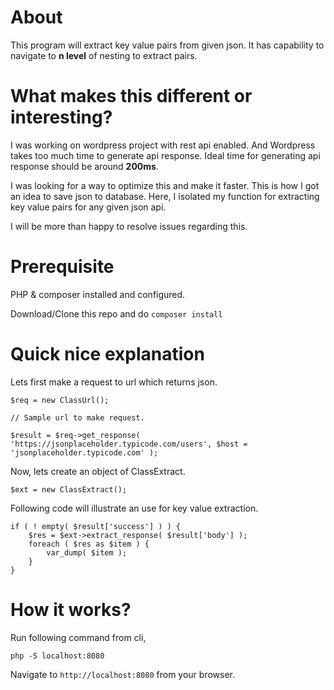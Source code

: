 # About

This program will extract key value pairs from given json. It has capability to navigate to **n level** of nesting to extract pairs.

# What makes this different or interesting?

I was working on wordpress project with rest api enabled. And Wordpress takes too much time to generate api response. Ideal time for generating api response should be around **200ms**.

I was looking for a way to optimize this and make it faster. This is how I got an idea to save json to database. Here, I isolated my function for extracting key value pairs for any given json api.

I will be more than happy to resolve issues regarding this.

# Prerequisite

PHP & composer installed and configured.

Download/Clone this repo and do `composer install`

# Quick nice explanation

Lets first make a request to url which returns json.

```
$req = new ClassUrl();

// Sample url to make request.

$result = $req->get_response( 'https://jsonplaceholder.typicode.com/users', $host = 'jsonplaceholder.typicode.com' );
```

Now, lets create an object of ClassExtract.

```
$ext = new ClassExtract();
```

Following code will illustrate an use for key value extraction.

```
if ( ! empty( $result['success'] ) ) {
	$res = $ext->extract_response( $result['body'] );
	foreach ( $res as $item ) {
		var_dump( $item );
	}
}
```

# How it works?

Run following command from cli,

`php -S localhost:8080`

Navigate to `http://localhost:8080` from your browser.